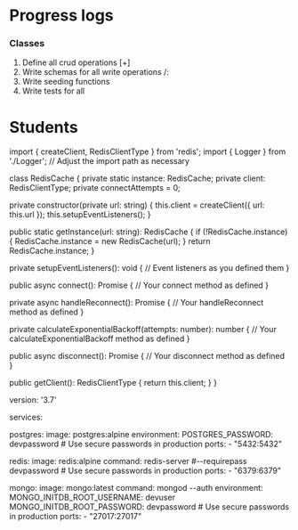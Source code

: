 # Progress logs

### Classes

1. Define all crud operations [+]
2. Write schemas for all write operations /: 
3. Write seeding functions
4. Write tests for all


# Students


import { createClient, RedisClientType } from 'redis';
import { Logger } from './Logger'; // Adjust the import path as necessary

class RedisCache {
  private static instance: RedisCache;
  private client: RedisClientType;
  private connectAttempts = 0;

  private constructor(private url: string) {
    this.client = createClient({ url: this.url });
    this.setupEventListeners();
  }

  public static getInstance(url: string): RedisCache {
    if (!RedisCache.instance) {
      RedisCache.instance = new RedisCache(url);
    }
    return RedisCache.instance;
  }

  private setupEventListeners(): void {
    // Event listeners as you defined them
  }

  public async connect(): Promise<void> {
    // Your connect method as defined
  }

  private async handleReconnect(): Promise<void> {
    // Your handleReconnect method as defined
  }

  private calculateExponentialBackoff(attempts: number): number {
    // Your calculateExponentialBackoff method as defined
  }

  public async disconnect(): Promise<void> {
    // Your disconnect method as defined
  }

  public getClient(): RedisClientType {
    return this.client;
  }
}


version: '3.7'

services:

  postgres:
    image: postgres:alpine
    environment:
      POSTGRES_PASSWORD: devpassword # Use secure passwords in production
    ports:
      - "5432:5432"

  redis:
    image: redis:alpine
    command: redis-server #--requirepass devpassword # Use secure passwords in production
    ports:
      - "6379:6379"

  mongo:
    image: mongo:latest
    command: mongod --auth
    environment:
      MONGO_INITDB_ROOT_USERNAME: devuser
      MONGO_INITDB_ROOT_PASSWORD: devpassword # Use secure passwords in production
    ports:
      - "27017:27017"